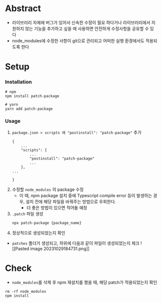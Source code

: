 # Abstract
- 라이브러리 자체에 버그가 있어서 신속한 수정이 필요 하다거나 라이브러리에서 지원하지 않는 기능을 추가하고 싶을 때 사용하면 안전하게 수정사항을 공유할 수 있다
- node_modules에 수정한 사항이 git으로 관리되고 어떠한 실행 환경에서도 적용되도록 한다
# Setup
### Installation
```
# npm
npm install patch-package

# yarn
yarn add patch-package
```
### Usage
1. `package.json > scripts 에 "postinstall": "patch-package"` 추가
	```
	{
		...
		"scripts": {
			...
			"postinstall": "patch-package"
			...
		},
	...
	
	}
	```
2. 수정할 `node_modules` 의 package 수정
	- 이 때, npm package 설치 중에 Typescript compile error 등이 발생하는 경우, 설치 전에 해당 파일을 바꿔주는 방법으로 우회한다.
		- 더 좋은 방법이 있으면 적어둘 예정
3. `.patch` 파일 생성
	```sh
	npx patch-package {package_name}
	```
4. 정상적으로 생성되었는지 확인
- `patches` 폴더가 생성되고, 하위에 다음과 같이 파일이 생성되었는지 체크
	![[Pasted image 20231029184731.png]]
# Check
- `node_modules`를 삭제 후 npm 재설치를 했을 때, 해당 patch가 적용되었는지 확인
```
rm -rf node_modules
npm install
```